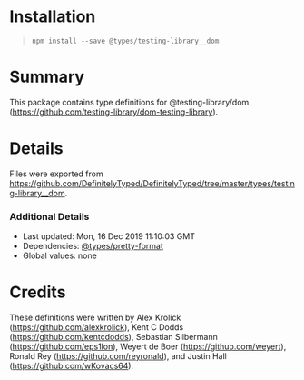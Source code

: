 # Installation
> `npm install --save @types/testing-library__dom`

# Summary
This package contains type definitions for @testing-library/dom (https://github.com/testing-library/dom-testing-library).

# Details
Files were exported from https://github.com/DefinitelyTyped/DefinitelyTyped/tree/master/types/testing-library__dom.

### Additional Details
 * Last updated: Mon, 16 Dec 2019 11:10:03 GMT
 * Dependencies: [@types/pretty-format](https://npmjs.com/package/@types/pretty-format)
 * Global values: none

# Credits
These definitions were written by Alex Krolick (https://github.com/alexkrolick), Kent C Dodds (https://github.com/kentcdodds), Sebastian Silbermann (https://github.com/eps1lon), Weyert de Boer (https://github.com/weyert), Ronald Rey (https://github.com/reyronald), and Justin Hall (https://github.com/wKovacs64).
